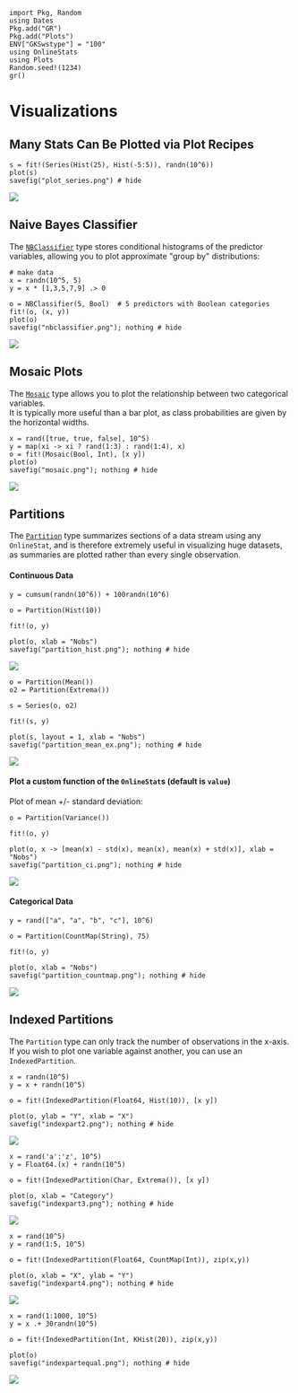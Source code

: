 ```@setup setup
import Pkg, Random
using Dates
Pkg.add("GR")
Pkg.add("Plots")
ENV["GKSwstype"] = "100"
using OnlineStats
using Plots
Random.seed!(1234)
gr()
```

# Visualizations

## Many Stats Can Be Plotted via Plot Recipes

```@example setup
s = fit!(Series(Hist(25), Hist(-5:5)), randn(10^6))
plot(s)
savefig("plot_series.png") # hide
```

![](plot_series.png)

## Naive Bayes Classifier

The [`NBClassifier`](@ref) type stores conditional histograms of the predictor variables, allowing you to plot approximate "group by" distributions:

```@example setup 
# make data
x = randn(10^5, 5)
y = x * [1,3,5,7,9] .> 0

o = NBClassifier(5, Bool)  # 5 predictors with Boolean categories
fit!(o, (x, y))
plot(o)
savefig("nbclassifier.png"); nothing # hide
```
![](nbclassifier.png)

## Mosaic Plots

The [`Mosaic`](@ref) type allows you to plot the relationship between two categorical variables.  
It is typically more useful than a bar plot, as class probabilities are given by the horizontal
widths.

```@example setup 
x = rand([true, true, false], 10^5)
y = map(xi -> xi ? rand(1:3) : rand(1:4), x)
o = fit!(Mosaic(Bool, Int), [x y])
plot(o)
savefig("mosaic.png"); nothing # hide
```
![](mosaic.png)

## Partitions

The [`Partition`](@ref) type summarizes sections of a data stream using any `OnlineStat`, 
and is therefore extremely useful in visualizing huge datasets, as summaries are plotted
rather than every single observation.  

#### Continuous Data

```@example setup
y = cumsum(randn(10^6)) + 100randn(10^6)

o = Partition(Hist(10))

fit!(o, y)

plot(o, xlab = "Nobs")
savefig("partition_hist.png"); nothing # hide
```
![](partition_hist.png)


```@example setup
o = Partition(Mean())
o2 = Partition(Extrema())

s = Series(o, o2)

fit!(s, y)

plot(s, layout = 1, xlab = "Nobs")
savefig("partition_mean_ex.png"); nothing # hide
```
![](partition_mean_ex.png)


#### Plot a custom function of the `OnlineStat`s (default is `value`)

Plot of mean +/- standard deviation:

```@example setup
o = Partition(Variance())

fit!(o, y)

plot(o, x -> [mean(x) - std(x), mean(x), mean(x) + std(x)], xlab = "Nobs")
savefig("partition_ci.png"); nothing # hide  
```
![](partition_ci.png)


#### Categorical Data

```@example setup
y = rand(["a", "a", "b", "c"], 10^6)

o = Partition(CountMap(String), 75)

fit!(o, y)

plot(o, xlab = "Nobs")
savefig("partition_countmap.png"); nothing # hide
```
![](partition_countmap.png)


## Indexed Partitions

The `Partition` type can only track the number of observations in the x-axis.  If you wish
to plot one variable against another, you can use an `IndexedPartition`.  


```@example setup
x = randn(10^5)
y = x + randn(10^5)

o = fit!(IndexedPartition(Float64, Hist(10)), [x y])

plot(o, ylab = "Y", xlab = "X")
savefig("indexpart2.png"); nothing # hide
```
![](indexpart2.png)

```@example setup
x = rand('a':'z', 10^5)
y = Float64.(x) + randn(10^5)

o = fit!(IndexedPartition(Char, Extrema()), [x y])

plot(o, xlab = "Category")
savefig("indexpart3.png"); nothing # hide
```
![](indexpart3.png)

```@example setup
x = rand(10^5)
y = rand(1:5, 10^5)

o = fit!(IndexedPartition(Float64, CountMap(Int)), zip(x,y))

plot(o, xlab = "X", ylab = "Y")
savefig("indexpart4.png"); nothing # hide
```
![](indexpart4.png)

```@example setup
x = rand(1:1000, 10^5)
y = x .+ 30randn(10^5)

o = fit!(IndexedPartition(Int, KHist(20)), zip(x,y))

plot(o)
savefig("indexpartequal.png"); nothing # hide

```
![](indexpartequal.png)

